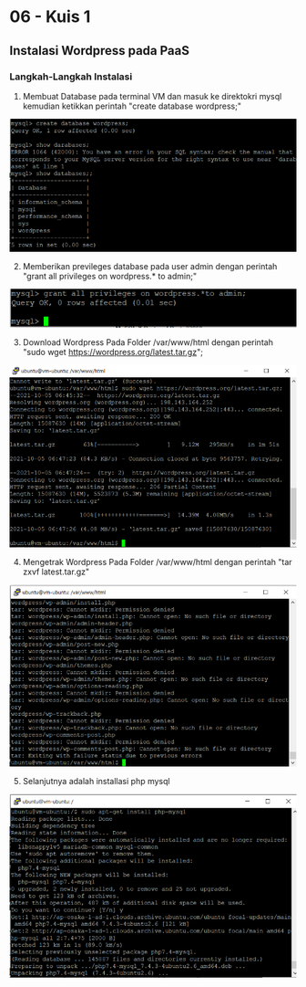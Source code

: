 # 06 - Kuis 1

## Instalasi Wordpress pada PaaS

### Langkah-Langkah Instalasi
1. Membuat Database pada terminal VM dan masuk ke direktokri mysql kemudian ketikkan perintah "create database wordpress;"

![Screenshot](img/w1.png)

2. Memberikan previleges database pada user admin dengan perintah "grant all privileges on wordpress.* to admin;"

![Screenshot](img/w2.png)

3. Download Wordpress Pada Folder /var/www/html dengan perintah "sudo wget https://wordpress.org/latest.tar.gz";

![Screenshot](img/w3.png)

4. Mengetrak Wordpress Pada Folder /var/www/html dengan perintah "tar zxvf latest.tar.gz"

![Screenshot](img/w4.png)

5. Selanjutnya adalah installasi php mysql

![Screenshot](img/w5.png)



